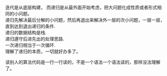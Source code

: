 迭代是从底层构建，
而递归是从最外面开始考虑，把大问题化成性质或者形式相同的小问题。  
递归先解决最后分解的小问题，然后再退出来解决外一层的次小问题，一层一层，直到达到退出递归的条件.  
递归的数据结构是栈.  
递归遵守后进先出的处理思路.  
一次递归相当于一次循环.   
理解了递归的本质，一切就好办多了。 


读别人的算法代码是一行一行读的，不是一个语法一个语法读的，那样没法理解了。